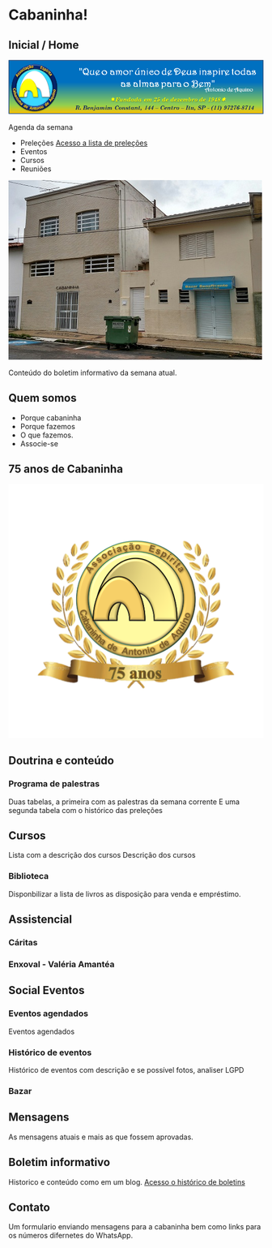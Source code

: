 # Cabaninha!

## Inicial / Home

![picture alt](banner.png "Banner")

Agenda da semana
* Preleções [Acesso a lista de preleções](prelecoes)
* Eventos
* Cursos
* Reuniões

![picture alt](fachada.jpg "Fachada")

Conteúdo do boletim informativo da semana atual.

## Quem somos

* Porque cabaninha
* Porque fazemos
* O que fazemos.
* Associe-se

## 75 anos de Cabaninha

![picture alt](Cabaninha_Logo_75_anos.png "Logo de 75 anos do Cabaninha")

## Doutrina e conteúdo

### Programa de palestras

Duas tabelas, a primeira com as palestras da semana corrente
E uma segunda tabela com o histórico das preleções

## Cursos

Lista com a descrição dos cursos
Descrição dos cursos

### Biblioteca

Disponbilizar a lista de livros as disposição para venda e empréstimo.

## Assistencial

### Cáritas

### Enxoval - Valéria Amantéa

## Social Eventos

### Eventos agendados
Eventos agendados

### Histórico de eventos
Histórico de eventos com descrição e se possível fotos, analiser LGPD

### Bazar

## Mensagens

As mensagens atuais e mais as que fossem aprovadas.

## Boletim informativo

Historico e conteúdo como em um blog.
[Acesso o histórico de boletins](boletins)

## Contato

Um formulario enviando mensagens para a cabaninha bem como links para os números difernetes do WhatsApp.


